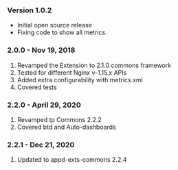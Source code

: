 
### Version 1.0.2
* Initial open source release 
* Fixing code to show all metrics.

### 2.0.0 - Nov 19, 2018
1. Revamped the Extension to 2.1.0 commons framework
2. Tested for different Nginx v-1.15.x APIs
3. Added extra configurability with metrics.xml
4. Covered tests

### 2.2.0 - April 29, 2020
1. Revamped tp Commons 2.2.2
2. Covered btd and Auto-dashboards

### 2.2.1 - Dec 21, 2020
1. Updated to appd-exts-commons 2.2.4